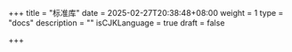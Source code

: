 +++
title = "标准库"
date = 2025-02-27T20:38:48+08:00
weight = 1
type = "docs"
description = ""
isCJKLanguage = true
draft = false

+++









